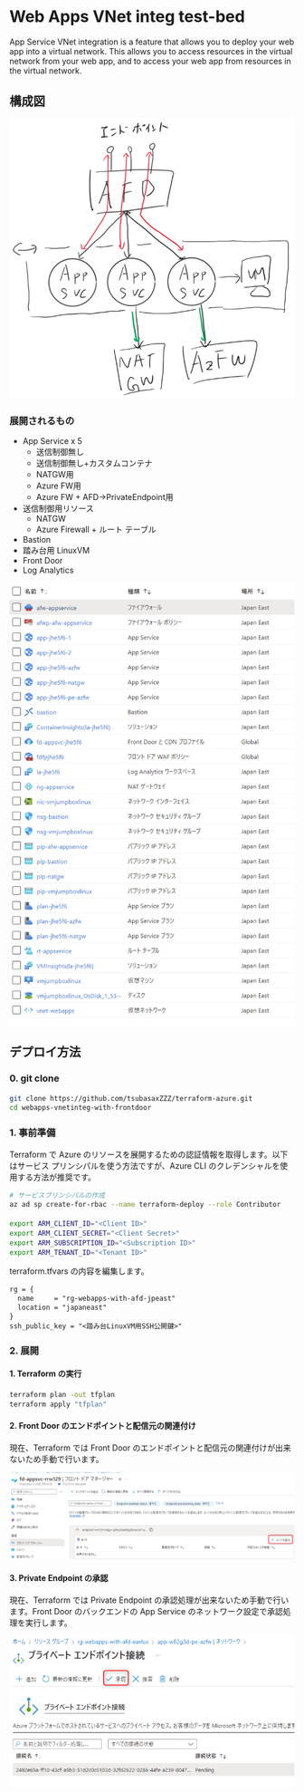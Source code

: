 # Web Apps VNet integ test-bed

App Service VNet integration is a feature that allows you to deploy your web app into a virtual network. This allows you to access resources in the virtual network from your web app, and to access your web app from resources in the virtual network.

## 構成図

![](images/ss.png)

### 展開されるもの

- App Service x 5
  - 送信制御無し
  - 送信制御無し+カスタムコンテナ
  - NATGW用
  - Azure FW用
  - Azure FW + AFD->PrivateEndpoint用
- 送信制御用リソース
  - NATGW
  - Azure Firewall + ルート テーブル
- Bastion
- 踏み台用 LinuxVM
- Front Door
- Log Analytics

![](images/ss4.png)

## デプロイ方法

### 0. git clone

```sh
git clone https://github.com/tsubasaxZZZ/terraform-azure.git
cd webapps-vnetinteg-with-frontdoor
```

### 1. 事前準備

Terraform で Azure のリソースを展開するための認証情報を取得します。以下はサービス プリンシパルを使う方法ですが、Azure CLI のクレデンシャルを使用する方法が推奨です。

```sh
# サービスプリンシパルの作成
az ad sp create-for-rbac --name terraform-deploy --role Contributor

export ARM_CLIENT_ID="<Client ID>"
export ARM_CLIENT_SECRET="<Client Secret>"
export ARM_SUBSCRIPTION_ID="<Subscription ID>"
export ARM_TENANT_ID="<Tenant ID>"
```

terraform.tfvars の内容を編集します。
```
rg = {
  name     = "rg-webapps-with-afd-jpeast"
  location = "japaneast"
}
ssh_public_key = "<踏み台LinuxVM用SSH公開鍵>"

```

### 2. 展開

#### 1. Terraform の実行

```sh
terraform plan -out tfplan
terraform apply "tfplan"
```

#### 2. Front Door のエンドポイントと配信元の関連付け

現在、Terraform では Front Door のエンドポイントと配信元の関連付けが出来ないため手動で行います。

![](images/ss3.png)

#### 3. Private Endpoint の承認

現在、Terraform では Private Endpoint の承認処理が出来ないため手動で行います。Front Door のバックエンドの App Service のネットワーク設定で承認処理を実行します。

![](images/ss2.png)
